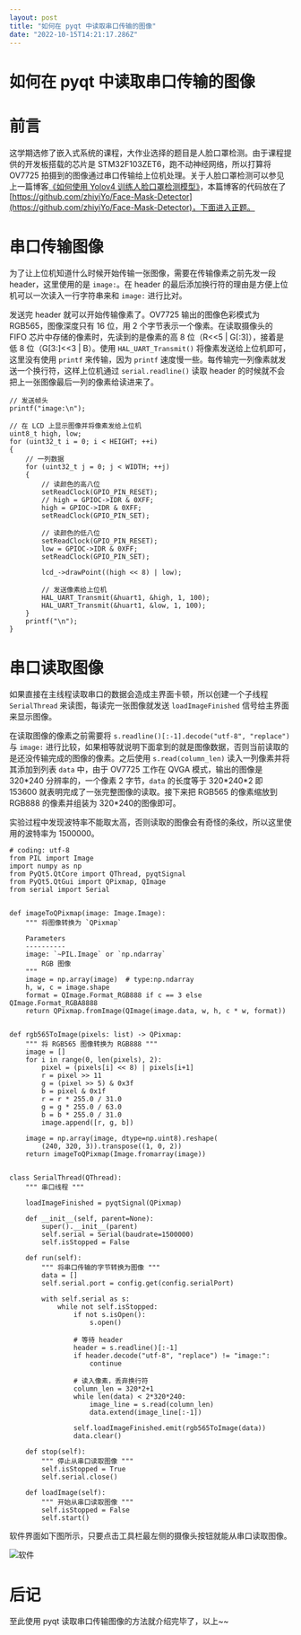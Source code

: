 ```yaml
---
layout: post
title: "如何在 pyqt 中读取串口传输的图像"
date: "2022-10-15T14:21:17.286Z"
---
```

如何在 pyqt 中读取串口传输的图像
===================

前言
==

这学期选修了嵌入式系统的课程，大作业选择的题目是人脸口罩检测。由于课程提供的开发板搭载的芯片是 STM32F103ZET6，跑不动神经网络，所以打算将 OV7725 拍摄到的图像通过串口传输给上位机处理。关于人脸口罩检测可以参见上一篇博客[《如何使用 Yolov4 训练人脸口罩检测模型》](https://www.cnblogs.com/zhiyiYo/p/16757345.html)，本篇博客的代码放在了 [https://github.com/zhiyiYo/Face-Mask-Detector](https://github.com/zhiyiYo/Face-Mask-Detector)，下面进入正题。

串口传输图像
======

为了让上位机知道什么时候开始传输一张图像，需要在传输像素之前先发一段 header，这里使用的是 `image:`。在 header 的最后添加换行符的理由是方便上位机可以一次读入一行字符串来和 `image:` 进行比对。

发送完 header 就可以开始传输像素了。OV7725 输出的图像色彩模式为 RGB565，图像深度只有 16 位，用 2 个字节表示一个像素。在读取摄像头的 FIFO 芯片中存储的像素时，先读到的是像素的高 8 位（R<<5 | G\[:3\]），接着是低 8 位（G\[3:\]<<3 | B）。使用 `HAL_UART_Transmit()` 将像素发送给上位机即可，这里没有使用 `printf` 来传输，因为 `printf` 速度慢一些。每传输完一列像素就发送一个换行符，这样上位机通过 `serial.readline()` 读取 header 的时候就不会把上一张图像最后一列的像素给读进来了。

    // 发送帧头
    printf("image:\n");
    
    // 在 LCD 上显示图像并将像素发给上位机
    uint8_t high, low;
    for (uint32_t i = 0; i < HEIGHT; ++i)
    {
        // 一列数据
        for (uint32_t j = 0; j < WIDTH; ++j)
        {
            // 读颜色的高八位
            setReadClock(GPIO_PIN_RESET);
            // high = GPIOC->IDR & 0XFF;
            high = GPIOC->IDR & 0XFF;
            setReadClock(GPIO_PIN_SET);
    
            // 读颜色的低八位
            setReadClock(GPIO_PIN_RESET);
            low = GPIOC->IDR & 0XFF;
            setReadClock(GPIO_PIN_SET);
    
            lcd_->drawPoint((high << 8) | low);
    
            // 发送像素给上位机
            HAL_UART_Transmit(&huart1, &high, 1, 100);
            HAL_UART_Transmit(&huart1, &low, 1, 100);
        }
        printf("\n");
    }
    

串口读取图像
======

如果直接在主线程读取串口的数据会造成主界面卡顿，所以创建一个子线程 `SerialThread` 来读图，每读完一张图像就发送 `loadImageFinished` 信号给主界面来显示图像。

在读取图像的像素之前需要将 `s.readline()[:-1].decode("utf-8", "replace")` 与 `image:` 进行比较，如果相等就说明下面拿到的就是图像数据，否则当前读取的是还没传输完成的图像的像素。之后使用 `s.read(column_len)` 读入一列像素并将其添加到列表 `data` 中，由于 OV7725 工作在 QVGA 模式，输出的图像是 320\*240 分辨率的，一个像素 2 字节，`data` 的长度等于 320\*240\*2 即 153600 就表明完成了一张完整图像的读取。接下来把 RGB565 的像素缩放到 RGB888 的像素并组装为 320\*240的图像即可。

实验过程中发现波特率不能取太高，否则读取的图像会有奇怪的条纹，所以这里使用的波特率为 1500000。

    # coding: utf-8
    from PIL import Image
    import numpy as np
    from PyQt5.QtCore import QThread, pyqtSignal
    from PyQt5.QtGui import QPixmap, QImage
    from serial import Serial
    
    
    def imageToQPixmap(image: Image.Image):
        """ 将图像转换为 `QPixmap`
    
        Parameters
        ----------
        image: `~PIL.Image` or `np.ndarray`
            RGB 图像
        """
        image = np.array(image)  # type:np.ndarray
        h, w, c = image.shape
        format = QImage.Format_RGB888 if c == 3 else QImage.Format_RGBA8888
        return QPixmap.fromImage(QImage(image.data, w, h, c * w, format))
    
    
    def rgb565ToImage(pixels: list) -> QPixmap:
        """ 将 RGB565 图像转换为 RGB888 """
        image = []
        for i in range(0, len(pixels), 2):
            pixel = (pixels[i] << 8) | pixels[i+1]
            r = pixel >> 11
            g = (pixel >> 5) & 0x3f
            b = pixel & 0x1f
            r = r * 255.0 / 31.0
            g = g * 255.0 / 63.0
            b = b * 255.0 / 31.0
            image.append([r, g, b])
    
        image = np.array(image, dtype=np.uint8).reshape(
            (240, 320, 3)).transpose((1, 0, 2))
        return imageToQPixmap(Image.fromarray(image))
    
    
    class SerialThread(QThread):
        """ 串口线程 """
    
        loadImageFinished = pyqtSignal(QPixmap)
    
        def __init__(self, parent=None):
            super().__init__(parent)
            self.serial = Serial(baudrate=1500000)
            self.isStopped = False
    
        def run(self):
            """ 将串口传输的字节转换为图像 """
            data = []
            self.serial.port = config.get(config.serialPort)
    
            with self.serial as s:
                while not self.isStopped:
                    if not s.isOpen():
                        s.open()
    
                    # 等待 header
                    header = s.readline()[:-1]
                    if header.decode("utf-8", "replace") != "image:":
                        continue
    
                    # 读入像素，丢弃换行符
                    column_len = 320*2+1
                    while len(data) < 2*320*240:
                        image_line = s.read(column_len)
                        data.extend(image_line[:-1])
    
                    self.loadImageFinished.emit(rgb565ToImage(data))
                    data.clear()
    
        def stop(self):
            """ 停止从串口读取图像 """
            self.isStopped = True
            self.serial.close()
    
        def loadImage(self):
            """ 开始从串口读取图像 """
            self.isStopped = False
            self.start()
    

软件界面如下图所示，只要点击工具栏最左侧的摄像头按钮就能从串口读取图像。

![软件](https://img2022.cnblogs.com/blog/2065884/202210/2065884-20221015185633442-1214363953.png)

后记
==

至此使用 pyqt 读取串口传输图像的方法就介绍完毕了，以上~~
